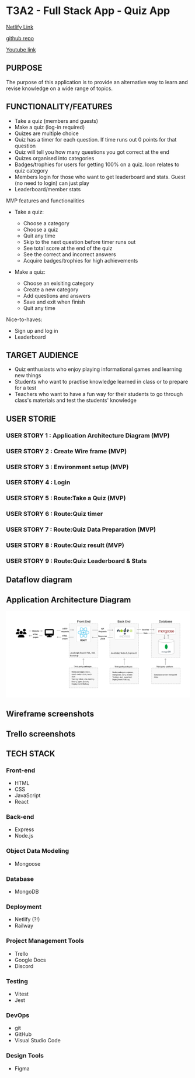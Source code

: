 # T3A2 - Full Stack App - Quiz App

[Netlify Link]()
    
[github repo]()

[Youtube link]()



## PURPOSE
The purpose of this application is to provide an alternative way to learn and revise knowledge on a wide range of topics.   




## FUNCTIONALITY/FEATURES
* Take a quiz (members and guests)
* Make a quiz (log-in required)
* Quizes are multiple choice
* Quiz has a timer for each question. If time runs out 0 points for that question
* Quiz will tell you how many questions you got correct at the end
* Quizes organised into categories
* Badges/trophies for users for getting 100% on a quiz. Icon relates to quiz category
* Members login for those who want to get leaderboard and stats. Guest (no need to login) can just play
* Leaderboard/member stats

MVP features and functionalities
* Take a quiz:  
  - Choose a category  
  - Choose a quiz  
  - Quit any time
  - Skip to the next question before timer runs out
  - See total score at the end of the quiz 
  - See the correct and incorrect answers
  - Acquire badges/trophies for high achievements
  
* Make a quiz:
  - Choose an exisiting category 
  - Create a new category
  - Add questions and answers
  - Save and exit when finish
  - Quit any time

Nice-to-haves:
* Sign up and log in 
* Leaderboard


## TARGET AUDIENCE
* Quiz enthusiasts who enjoy playing informational games and learning new things
* Students who want to practise knowledge learned in class or to prepare for a test
* Teachers who want to have a fun way for their students to go through class's materials and test the students' knowledge 


## USER STORIE

### USER STORY 1 : Application Architecture Diagram (MVP)
### USER STORY 2 : Create Wire frame (MVP)
### USER STORY 3 : Environment setup (MVP)
### USER STORY 4 : Login
### USER STORY 5 : Route:Take a Quiz (MVP)
### USER STORY 6 : Route:Quiz timer 
### USER STORY 7 : Route:Quiz Data Preparation (MVP)
### USER STORY 8 : Route:Quiz result (MVP)
### USER STORY 9 : Route:Quiz Leaderboard & Stats
 



## Dataflow diagram

## Application Architecture Diagram
![Application Architecture Diagram](./docs/Application%20Architecture%20Diagram.jpg)

## Wireframe screenshots

## Trello screenshots

## TECH STACK
### Front-end
* HTML
* CSS
* JavaScript
* React
### Back-end
* Express
* Node.js
### Object Data Modeling
* Mongoose
### Database
* MongoDB
### Deployment 
* Netlify (?!)
* Railway
### Project Management Tools
* Trello
* Google Docs
* Discord
### Testing
* Vitest
* Jest
### DevOps
* git
* GitHub
* Visual Studio Code
### Design Tools
* Figma

